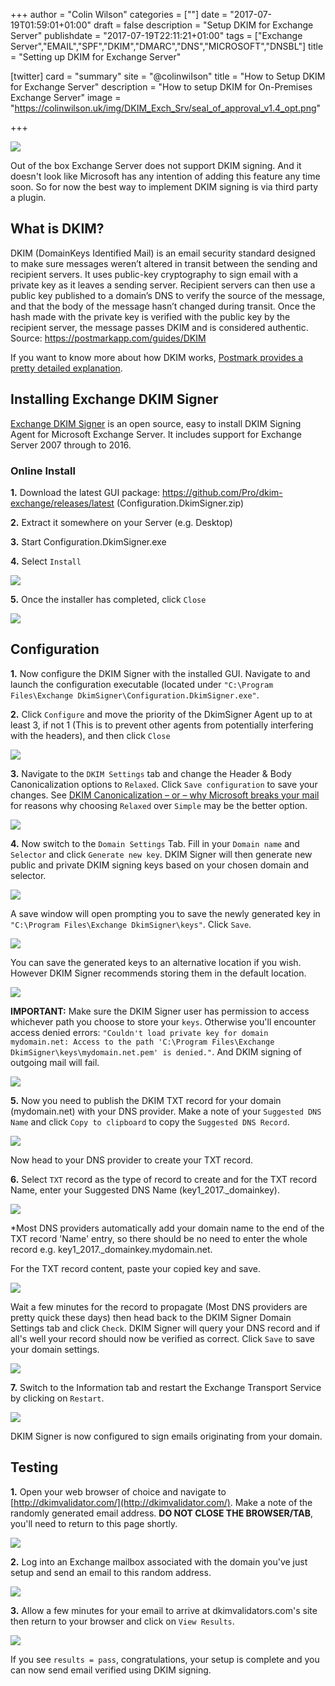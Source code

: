 +++
author = "Colin Wilson"
categories = [""]
date = "2017-07-19T01:59:01+01:00"
draft = false
description = "Setup DKIM for Exchange Server"
publishdate = "2017-07-19T22:11:21+01:00"
tags = ["Exchange Server","EMAIL","SPF","DKIM","DMARC","DNS","MICROSOFT","DNSBL"]
title = "Setting up DKIM for Exchange Server"

[twitter]
  card = "summary"
  site = "@colinwiIson"
  title = "How to Setup DKIM for Exchange Server"
  description = "How to setup DKIM for On-Premises Exchange Server"
  image = "https://colinwilson.uk/img/DKIM_Exch_Srv/seal_of_approval_v1.4_opt.png"

+++

<p class="tc"><img src="/img/DKIM_Exch_Srv/seal_of_approval_v1.4_opt.png"></p>

Out of the box Exchange Server does not support DKIM signing. And it doesn't look like Microsoft has any intention of adding this feature any time soon. So for now the best way to implement DKIM signing is via third party a plugin.

## What is DKIM?

DKIM (DomainKeys Identified Mail) is an email security standard designed to make sure messages weren’t altered in transit between the sending and recipient servers. It uses public-key cryptography to sign email with a private key as it leaves a sending server. Recipient servers can then use a public key published to a domain’s DNS to verify the source of the message, and that the body of the message hasn’t changed during transit. Once the hash made with the private key is verified with the public key by the recipient server, the message passes DKIM and is considered authentic.<br>
<span class="f7">Source: https://postmarkapp.com/guides/DKIM</span>

If you want to know more about how DKIM works, [Postmark provides a pretty detailed explanation](https://postmarkapp.com/guides/DKIM).

## Installing Exchange DKIM Signer

[Exchange DKIM Signer](https://github.com/Pro/dkim-exchange) is an open source, easy to install DKIM Signing Agent for Microsoft Exchange Server. It includes support for Exchange Server 2007 through to 2016.

### Online Install

**1.** Download the latest GUI package: https://github.com/Pro/dkim-exchange/releases/latest (Configuration.DkimSigner.zip)

**2.** Extract it somewhere on your Server (e.g. Desktop)

**3.** Start Configuration.DkimSigner.exe

**4.** Select `Install`

<img src="/img/DKIM_Exch_Srv/dkim_ex_01_c_opt.png">

**5.** Once the installer has completed, click `Close`

<img src="/img/DKIM_Exch_Srv/dkim_ex_04_c_opt.png">

## Configuration

**1.** Now configure the DKIM Signer with the installed GUI. Navigate to and launch the configuration executable (located under `"C:\Program Files\Exchange DkimSigner\Configuration.DkimSigner.exe"`.

**2.** Click `Configure` and move the priority of the DkimSigner Agent up to at least 3, if not 1 (This is to prevent other agents from potentially interfering with the headers), and then click `Close`

<img src="/img/DKIM_Exch_Srv/dkim_ex_07_c_opt.png">

**3.** Navigate to the `DKIM Settings` tab and change the Header & Body Canonicalization options to `Relaxed`. Click `Save configuration` to save your changes. See [DKIM Canonicalization – or – why Microsoft breaks your mail](https://wordtothewise.com/2016/12/dkim-canonicalization-or-why-microsoft-breaks-your-mail/) for reasons why choosing `Relaxed` over `Simple` may be the better option.

<img src="/img/DKIM_Exch_Srv/dkim_ex_08_c_opt.png">

**4.** Now switch to the `Domain Settings` Tab. Fill in your `Domain name` and `Selector` and click `Generate new key`. DKIM Signer will then generate new public and private DKIM signing keys based on your chosen domain and selector.

<img src="/img/DKIM_Exch_Srv/dkim_ex_08a_c_opt.png">

A save window will open prompting you to save the newly generated key in `"C:\Program Files\Exchange DkimSigner\keys"`. Click `Save`.

<img src="/img/DKIM_Exch_Srv/dkim_ex_09a_c_opt.png">

You can save the generated keys to an alternative location if you wish. However DKIM Signer recommends storing them in the default location.

<img src="/img/DKIM_Exch_Srv/dkim_ex_09b_c_opt.png">

**IMPORTANT:** Make sure the DKIM Signer user has permission to access whichever path you choose to store your `keys`. Otherwise you'll encounter access denied errors: `"Couldn't load private key for domain mydomain.net: Access to the path 'C:\Program Files\Exchange DkimSigner\keys\mydomain.net.pem' is denied."`. And DKIM signing of outgoing mail will fail.

<img src="/img/DKIM_Exch_Srv/dkim_ex_18a_c_opt.png">

**5.** Now you need to publish the DKIM TXT record for your domain (mydomain.net) with your DNS provider. Make a note of your `Suggested DNS Name` and click `Copy to clipboard` to copy the `Suggested DNS Record`.

<img src="/img/DKIM_Exch_Srv/dkim_ex_09e_c_opt.png">

Now head to your DNS provider to create your TXT record.

**6.** Select `TXT` record as the type of record to create and for the TXT record Name, enter your Suggested DNS Name (key1_2017._domainkey).

<img src="/img/DKIM_Exch_Srv/dkim_ex_16_c_opt.png">

<span class="f7">*Most DNS providers automatically add your domain name to the end of the TXT record 'Name' entry, so there should be no need to enter the whole record e.g. key1_2017._domainkey.mydomain.net.</span>

For the TXT record content, paste your copied key and save.

<img src="/img/DKIM_Exch_Srv/dkim_ex_17_c_opt.png">

Wait a few minutes for the record to propagate (Most DNS providers are pretty quick these days) then head back to the DKIM Signer Domain Settings tab and click `Check`. DKIM Signer will query your DNS record and if all's well your record should now be verified as correct. Click `Save` to save your domain settings.

<img src="/img/DKIM_Exch_Srv/dkim_ex_09d_c_opt.png">

**7.** Switch to the Information tab and restart the Exchange Transport Service by clicking on `Restart`.

<img src="/img/DKIM_Exch_Srv/dkim_ex_12_c_opt.png">

DKIM Signer is now configured to sign emails originating from your domain.

## Testing

**1.** Open your web browser of choice and navigate to [http://dkimvalidator.com/](http://dkimvalidator.com/). Make a note of the randomly generated email address. **DO NOT CLOSE THE BROWSER/TAB**, you'll need to return to this page shortly.

<img src="/img/DKIM_Exch_Srv/dkim_ex_13_opt.png">

**2.** Log into an Exchange mailbox associated with the domain you've just setup and send an email to this random address.

<img src="/img/DKIM_Exch_Srv/dkim_ex_19_opt.png">

**3.** Allow a few minutes for your email to arrive at dkimvalidators.com's site then return to your browser and click on `View Results`.

<img src="/img/DKIM_Exch_Srv/dkim_ex_15c_c_opt.png">

If you see `results = pass`, congratulations, your setup is complete and you can now send email verified using DKIM signing.
